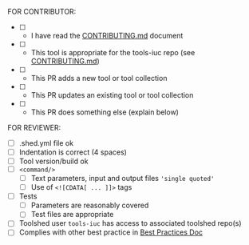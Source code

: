 FOR CONTRIBUTOR:
* [ ] - I have read the [CONTRIBUTING.md](https://github.com/galaxyproject/tools-iuc/blob/master/CONTRIBUTING.md) document
* [ ] - This tool is appropriate for the tools-iuc repo (see [CONTRIBUTING.md](https://github.com/galaxyproject/tools-iuc/blob/master/CONTRIBUTING.md))
* [ ] - This PR adds a new tool or tool collection
* [ ] - This PR updates an existing tool or tool collection
* [ ] - This PR does something else (explain below)

FOR REVIEWER:
* [ ] .shed.yml file ok
* [ ] Indentation is correct (4 spaces)
* [ ] Tool version/build ok
* [ ] `<command/>`
  - [ ] Text parameters, input and output files `'single quoted'`
  - [ ] Use of `<![CDATA[ ... ]]>` tags
* [ ] Tests
  - [ ] Parameters are reasonably covered
  - [ ] Test files are appropriate
* [ ] Toolshed user `tools-iuc` has access to associated toolshed repo(s)
* [ ] Complies with other best practice in [Best Practices Doc](http://galaxy-iuc-standards.readthedocs.io/en/latest/best_practices/tool_xml.html)
